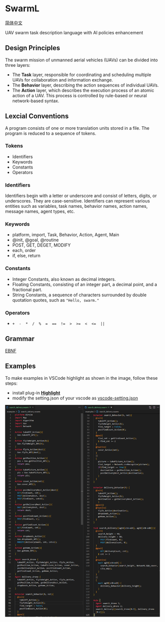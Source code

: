 # SwarmL

[简体中文](README.zh-CN.md)

UAV swarm task description language with AI policies enhancement

## Design Principles

The swarm mission of unmanned aerial vehicles (UAVs) can be divided into three layers:

- The **Task** layer, responsible for coordinating and scheduling multiple UAVs for collaboration and information exchange.
- The **Behavior** layer, describing the action sequences of individual UAVs.
- The **Action** layer, which describes the execution process of an atomic action of a UAV. This process is controlled by rule-based or neural network-based syntax.

## Lexcial Conventions

A program consists of one or more translation units stored in a file. The program is reduced to a sequence of tokens.

### Tokens

- Identifiers
- Keywords
- Constants
- Operators

### Identifiers

Identifiers begin with a letter or underscore and consist of letters, digits, or underscores. They are case-sensitive. Identifiers can represent various entities such as variables, task names, behavior names, action names, message names, agent types, etc.

### Keywords

- platform, import, Task, Behavior, Action, Agent, Main
- @init, @goal, @routine
- POST, GET, DEGET, MODIFY
- each, order
- if, else, return

### Constants

- Integer Constants, also known as decimal integers.
- Floating Constants, consisting of an integer part, a decimal point, and a fractional part.
- String Constants, a sequence of characters surrounded by double quotation quotes, such as `"Hello, swarm."`

### Operators

- `+  -  *  /  %  =  ==  !=  >  >=  <  <=  ||`

## Grammar

[EBNF](EBNF.ebnf)

## Examples

To make examples in VSCode highlight as shown in the image, follow these steps:

- install plug-in [**Highlight**](https://marketplace.visualstudio.com/items?itemName=fabiospampinato.vscode-highlight)
- modify the setting.json of your vscode as [vscode-setting.json](./examples/zh-CN/vscode-settings.json)

![examples](./img/examples.png)
